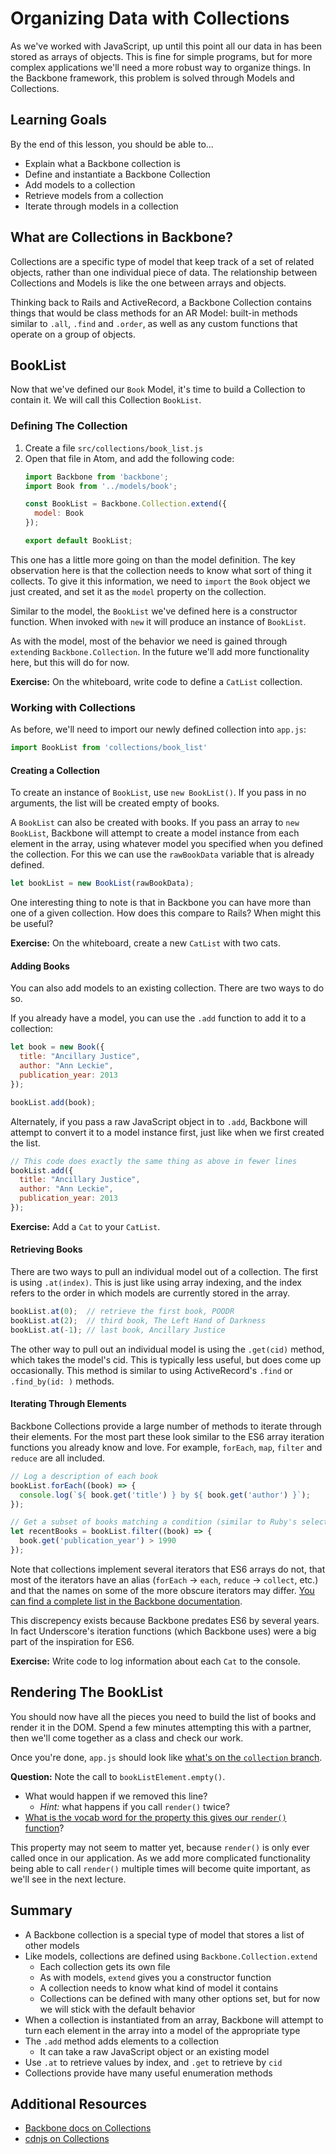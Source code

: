 # Organizing Data with Collections

As we've worked with JavaScript, up until this point all our data in has been stored as arrays of objects. This is fine for simple programs, but for more complex applications we'll need a more robust way to organize things. In the Backbone framework, this problem is solved through Models and Collections.

## Learning Goals

By the end of this lesson, you should be able to...

- Explain what a Backbone collection is
- Define and instantiate a Backbone Collection
- Add models to a collection
- Retrieve models from a collection
- Iterate through models in a collection

## What are Collections in Backbone?

Collections are a specific type of model that keep track of a set of related objects, rather than one individual piece of data. The relationship between Collections and Models is like the one between arrays and objects.

Thinking back to Rails and ActiveRecord, a Backbone Collection contains things that would be class methods for an AR Model: built-in methods similar to `.all`, `.find` and `.order`, as well as any custom functions that operate on a group of objects.

## BookList

Now that we've defined our `Book` Model, it's time to build a Collection to contain it. We will call this Collection `BookList`.

### Defining The Collection

1. Create a file `src/collections/book_list.js`
1. Open that file in Atom, and add the following code:
    ```javascript
    import Backbone from 'backbone';
    import Book from '../models/book';

    const BookList = Backbone.Collection.extend({
      model: Book
    });

    export default BookList;
    ```

This one has a little more going on than the model definition. The key observation here is that the collection needs to know what sort of thing it collects. To give it this information, we need to `import` the `Book` object we just created, and set it as the `model` property on the collection.

Similar to the model, the `BookList` we've defined here is a constructor function. When invoked with `new` it will produce an instance of `BookList`.

As with the model, most of the behavior we need is gained through `extend`ing `Backbone.Collection`. In the future we'll add more functionality here, but this will do for now.

**Exercise:** On the whiteboard, write code to define a `CatList` collection.

### Working with Collections

As before, we'll need to import our newly defined collection into `app.js`:

```javascript
import BookList from 'collections/book_list'
```

#### Creating a Collection

To create an instance of `BookList`, use `new BookList()`. If you pass in no arguments, the list will be created empty of books.

A `BookList` can also be created with books. If you pass an array to `new BookList`, Backbone will attempt to create a model instance from each element in the array, using whatever model you specified when you defined the collection. For this we can use the `rawBookData` variable that is already defined.

```javascript
let bookList = new BookList(rawBookData);
```

One interesting thing to note is that in Backbone you can have more than one of a given collection. How does this compare to Rails? When might this be useful?

**Exercise:** On the whiteboard, create a new `CatList` with two cats.

#### Adding Books

You can also add models to an existing collection. There are two ways to do so.

If you already have a model, you can use the `.add` function to add it to a collection:

```javascript
let book = new Book({
  title: "Ancillary Justice",
  author: "Ann Leckie",
  publication_year: 2013
});

bookList.add(book);
```

Alternately, if you pass a raw JavaScript object in to `.add`, Backbone will attempt to convert it to a model instance first, just like when we first created the list.

```javascript
// This code does exactly the same thing as above in fewer lines
bookList.add({
  title: "Ancillary Justice",
  author: "Ann Leckie",
  publication_year: 2013
});
```

**Exercise:** Add a `Cat` to your `CatList`.

#### Retrieving Books

There are two ways to pull an individual model out of a collection. The first is using `.at(index)`. This is just like using array indexing, and the index refers to the order in which models are currently stored in the array.

```javascript
bookList.at(0);  // retrieve the first book, POODR
bookList.at(2);  // third book, The Left Hand of Darkness
bookList.at(-1); // last book, Ancillary Justice
```

The other way to pull out an individual model is using the `.get(cid)` method, which takes the model's cid. This is typically less useful, but does come up occasionally. This method is similar to using ActiveRecord's `.find` or `.find_by(id: )` methods.

#### Iterating Through Elements

Backbone Collections provide a large number of methods to iterate through their elements. For the most part these look similar to the ES6 array iteration functions you already know and love. For example, `forEach`, `map`, `filter` and `reduce` are all included.

```javascript
// Log a description of each book
bookList.forEach((book) => {
  console.log(`${ book.get('title') } by ${ book.get('author') }`);
});

// Get a subset of books matching a condition (similar to Ruby's select)
let recentBooks = bookList.filter((book) => {
  book.get('publication_year') > 1990
});
```

Note that collections implement several iterators that ES6 arrays do not, that most of the iterators have an alias (`forEach` -> `each`, `reduce` -> `collect`, etc.) and that the names on some of the more obscure iterators may differ. [You can find a complete list in the Backbone documentation](http://backbonejs.org/#Collection-Underscore-Methods).

This discrepency exists because Backbone predates ES6 by several years. In fact Underscore's iteration functions (which Backbone uses) were a big part of the inspiration for ES6.

**Exercise:** Write code to log information about each `Cat` to the console.

## Rendering The BookList

You should now have all the pieces you need to build the list of books and render it in the DOM. Spend a few minutes attempting this with a partner, then we'll come together as a class and check our work.

Once you're done, `app.js` should look like [what's on the `collection` branch](https://github.com/AdaGold/backbooks-client/blob/collection/src/app.js).


**Question:** Note the call to `bookListElement.empty()`.
- What would happen if we removed this line?
    - _Hint:_ what happens if you call `render()` twice?
- [What is the vocab word for the property this gives our `render()` function](https://en.wikipedia.org/wiki/Idempotence)?

This property may not seem to matter yet, because `render()` is only ever called once in our application. As we add more complicated functionality being able to call `render()` multiple times will become quite important, as we'll see in the next lecture.

## Summary

- A Backbone collection is a special type of model that stores a list of other models
- Like models, collections are defined using `Backbone.Collection.extend`
    - Each collection gets its own file
    - As with models, `extend` gives you a constructor function
    - A collection needs to know what kind of model it contains
    - Collections can be defined with many other options set, but for now we will stick with the default behavior
- When a collection is instantiated from an array, Backbone will attempt to turn each element in the array into a model of the appropriate type
- The `.add` method adds elements to a collection
    - It can take a raw JavaScript object or an existing model
- Use `.at` to retrieve values by index, and `.get` to retrieve by `cid`
- Collections provide have many useful enumeration methods

## Additional Resources

- [Backbone docs on Collections](http://backbonejs.org/#Collection)
- [cdnjs on Collections](https://cdnjs.com/libraries/backbone.js/tutorials/what-is-a-collection)
